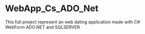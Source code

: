 # WebApp_Cs_ADO_Net
This full project represent an web  dating application made with C# WebForm ADO.NET and SQLSERVER
